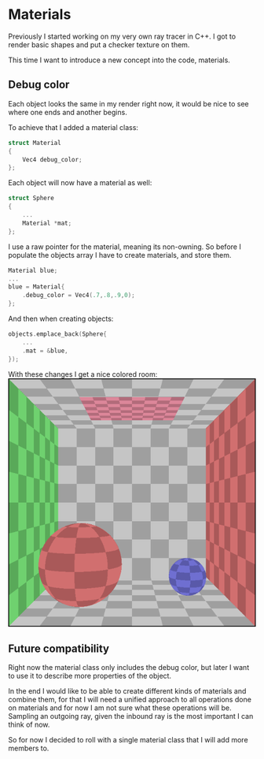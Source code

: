 # Materials

Previously I started working on my very own ray tracer in C++. I got to render basic shapes and put a checker texture on them.

This time I want to introduce a new concept into the code, materials.

## Debug color

Each object looks the same in my render right now, it would be nice to see where one ends and another begins.

To achieve that I added a material class:
```C++
struct Material
{
    Vec4 debug_color;
};
```

Each object will now have a material as well:
```C++
struct Sphere
{
    ...
    Material *mat;
};
```

I use a raw pointer for the material, meaning its non-owning. So before I populate the objects array I have to create materials, and store them.
```C++
Material blue;
...
blue = Material{
    .debug_color = Vec4(.7,.8,.9,0);
};
```

And then when creating objects:
```C++
objects.emplace_back(Sphere{
    ...
    .mat = &blue,
});
```

With these changes I get a nice colored room:
![](images/checker_colored.png)

## Future compatibility

Right now the material class only includes the debug color, but later I want to use it to describe more properties of the object. 

In the end I would like to be able to create different kinds of materials and combine them, for that I will need a unified approach to all operations done on materials and for now I am not sure what these operations will be. \
Sampling an outgoing ray, given the inbound ray is the most important I can think of now.

So for now I decided to roll with a single material class that I will add more members to.
